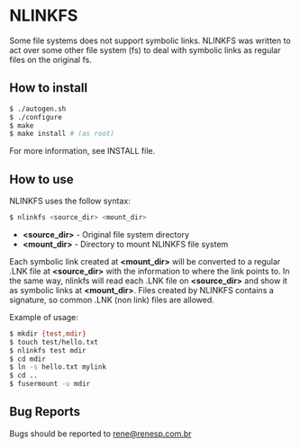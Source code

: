 # NLINKFS

Some file systems does not support symbolic links. NLINKFS was written to act
over some other file system (fs) to deal with symbolic links as regular files
on the original fs.


## How to install

```bash
$ ./autogen.sh
$ ./configure
$ make
$ make install # (as root)
```

For more information, see INSTALL file.


## How to use

NLINKFS uses the follow syntax:

```bash
$ nlinkfs <source_dir> <mount_dir>
```

* **<source_dir>** - Original file system directory
* **<mount_dir>** - Directory to mount NLINKFS file system

Each symbolic link created at **<mount_dir>** will be converted to a regular .LNK
file at **<source_dir>** with the information to where the link points to. In the
same way, nlinkfs will read each .LNK file on **<source_dir>** and show it as
symbolic links at **<mount_dir>**. Files created by NLINKFS contains a signature, so
common .LNK (non link) files are allowed.

Example of usage:

```bash
$ mkdir {test,mdir}
$ touch test/hello.txt
$ nlinkfs test mdir
$ cd mdir
$ ln -s hello.txt mylink
$ cd ..
$ fusermount -u mdir
```

## Bug Reports

Bugs should be reported to rene@renesp.com.br

